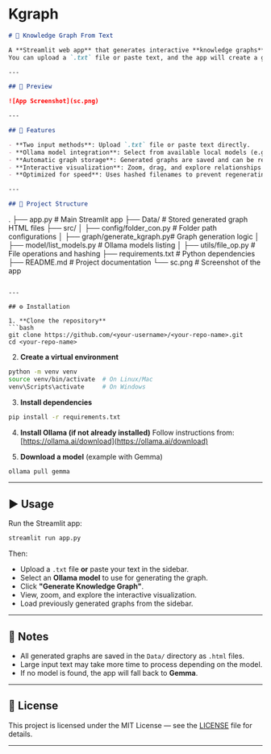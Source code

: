 # Kgraph
```markdown
# 🧠 Knowledge Graph From Text

A **Streamlit web app** that generates interactive **knowledge graphs** from plain text using **Ollama AI models**.  
You can upload a `.txt` file or paste text, and the app will create a graph where concepts are visualized as connected nodes.

---

## 📸 Preview

![App Screenshot](sc.png)

---

## 🚀 Features

- **Two input methods**: Upload `.txt` file or paste text directly.
- **Ollama model integration**: Select from available local models (e.g., Gemma, Mistral, LLaMA).
- **Automatic graph storage**: Generated graphs are saved and can be reloaded anytime.
- **Interactive visualization**: Zoom, drag, and explore relationships between concepts.
- **Optimized for speed**: Uses hashed filenames to prevent regenerating the same graph.

---

## 📂 Project Structure
```

.
├── app.py                     # Main Streamlit app
├── Data/                      # Stored generated graph HTML files
├── src/
│   ├── config/folder\_con.py   # Folder path configurations
│   ├── graph/generate\_kgraph.py# Graph generation logic
│   ├── model/list\_models.py   # Ollama models listing
│   ├── utils/file\_op.py       # File operations and hashing
├── requirements.txt           # Python dependencies
├── README.md                  # Project documentation
└── sc.png                     # Screenshot of the app

````

---

## ⚙️ Installation

1. **Clone the repository**
```bash
git clone https://github.com/<your-username>/<your-repo-name>.git
cd <your-repo-name>
````

2. **Create a virtual environment**

```bash
python -m venv venv
source venv/bin/activate  # On Linux/Mac
venv\Scripts\activate     # On Windows
```

3. **Install dependencies**

```bash
pip install -r requirements.txt
```

4. **Install Ollama (if not already installed)**
   Follow instructions from: [https://ollama.ai/download](https://ollama.ai/download)

5. **Download a model** (example with Gemma)

```bash
ollama pull gemma
```

---

## ▶️ Usage

Run the Streamlit app:

```bash
streamlit run app.py
```

Then:

* Upload a `.txt` file **or** paste your text in the sidebar.
* Select an **Ollama model** to use for generating the graph.
* Click **"Generate Knowledge Graph"**.
* View, zoom, and explore the interactive visualization.
* Load previously generated graphs from the sidebar.

---

## 📌 Notes

* All generated graphs are saved in the `Data/` directory as `.html` files.
* Large input text may take more time to process depending on the model.
* If no model is found, the app will fall back to **Gemma**.

---

## 📜 License

This project is licensed under the MIT License — see the [LICENSE](LICENSE) file for details.

---

```
